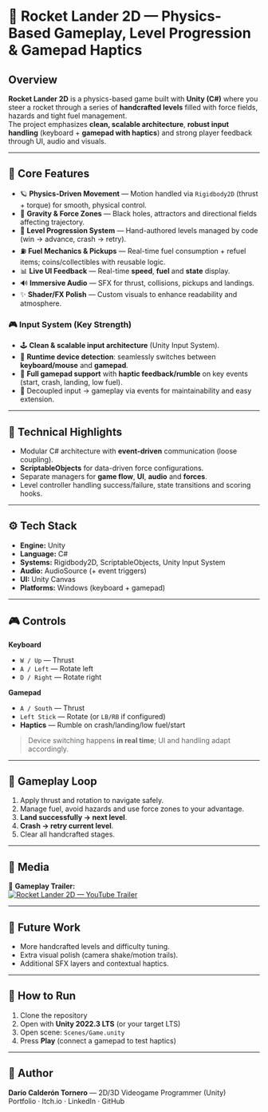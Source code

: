 # 🚀 Rocket Lander 2D — Physics-Based Gameplay, Level Progression & Gamepad Haptics

## Overview
**Rocket Lander 2D** is a physics-based game built with **Unity (C#)** where you steer a rocket through a series of **handcrafted levels** filled with force fields, hazards and tight fuel management.  
The project emphasizes **clean, scalable architecture**, **robust input handling** (keyboard + **gamepad with haptics**) and strong player feedback through UI, audio and visuals.

---

## 🧩 Core Features
- 🪐 **Physics-Driven Movement** — Motion handled via `Rigidbody2D` (thrust + torque) for smooth, physical control.  
- 🌌 **Gravity & Force Zones** — Black holes, attractors and directional fields affecting trajectory.  
- 🎯 **Level Progression System** — Hand-authored levels managed by code (win → advance, crash → retry).  
- ⛽ **Fuel Mechanics & Pickups** — Real-time fuel consumption + refuel items; coins/collectibles with reusable logic.  
- 📊 **Live UI Feedback** — Real-time **speed**, **fuel** and **state** display.  
- 🔊 **Immersive Audio** — SFX for thrust, collisions, pickups and landings.  
- ✨ **Shader/FX Polish** — Custom visuals to enhance readability and atmosphere.

### 🎮 Input System (Key Strength)
- 🕹️ **Clean & scalable input architecture** (Unity Input System).  
- 🔄 **Runtime device detection**: seamlessly switches between **keyboard/mouse** and **gamepad**.  
- 🤲 **Full gamepad support** with **haptic feedback/rumble** on key events (start, crash, landing, low fuel).  
- 🧼 Decoupled input → gameplay via events for maintainability and easy extension.

---

## 🧠 Technical Highlights
- Modular C# architecture with **event-driven** communication (loose coupling).  
- **ScriptableObjects** for data-driven force configurations.  
- Separate managers for **game flow**, **UI**, **audio** and **forces**.  
- Level controller handling success/failure, state transitions and scoring hooks.

---

## ⚙️ Tech Stack
- **Engine:** Unity  
- **Language:** C#  
- **Systems:** Rigidbody2D, ScriptableObjects, Unity Input System  
- **Audio:** AudioSource (+ event triggers)  
- **UI:** Unity Canvas  
- **Platforms:** Windows (keyboard + gamepad)

---

## 🎮 Controls
**Keyboard**
- `W / Up` — Thrust  
- `A / Left` — Rotate left  
- `D / Right` — Rotate right  

**Gamepad**
- `A / South` — Thrust  
- `Left Stick` — Rotate (or `LB/RB` if configured)  
- **Haptics** — Rumble on crash/landing/low fuel/start  

> Device switching happens **in real time**; UI and handling adapt accordingly.

---

## 🚀 Gameplay Loop
1. Apply thrust and rotation to navigate safely.  
2. Manage fuel, avoid hazards and use force zones to your advantage.  
3. **Land successfully → next level**.  
4. **Crash → retry current level**.  
5. Clear all handcrafted stages.

---

## 📸 Media

🎥 **Gameplay Trailer:**  
[![Rocket Lander 2D — YouTube Trailer](https://img.youtube.com/vi/oHB4HZg9Ba4/0.jpg)](https://youtu.be/oHB4HZg9Ba4?si=4fGNrquGjuETPr23)

---

## 🧩 Future Work
- More handcrafted levels and difficulty tuning.  
- Extra visual polish (camera shake/motion trails).  
- Additional SFX layers and contextual haptics.

---

## 📝 How to Run
1. Clone the repository  
2. Open with **Unity 2022.3 LTS** (or your target LTS)  
3. Open scene: `Scenes/Game.unity`  
4. Press **Play** (connect a gamepad to test haptics)

---

## 👤 Author
**Darío Calderón Tornero** — 2D/3D Videogame Programmer (Unity)  
Portfolio · Itch.io · LinkedIn · GitHub
